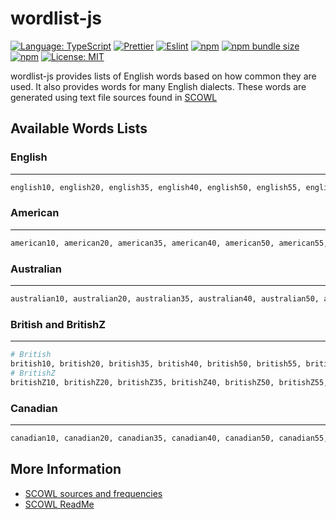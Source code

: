 # wordlist-js

[![Language: TypeScript](https://img.shields.io/badge/language-typescript-%233178C6.svg?style=flat&logo=typescript)](https://www.typescriptlang.org/)
[![Prettier](https://img.shields.io/badge/code--formatter-prettier-%23F7B93E?style=flat&logo=prettier)](https://prettier.io/)
[![Eslint](https://img.shields.io/badge/linter-eslint-%234B32C3?style=flat&logo=eslint)](https://eslint.org/)
[![npm](https://img.shields.io/npm/v/wordlist-js)](https://www.npmjs.com/package/wordlist-js)
[![npm bundle size](https://img.shields.io/bundlephobia/min/wordlist-js)](https://www.npmjs.com/package/wordlist-js)
[![npm](https://img.shields.io/npm/dw/wordlist-js)](https://www.npmjs.com/package/wordlist-js)
[![License: MIT](https://img.shields.io/badge/license-MIT-brightgreen.svg?style=flat&logo=license)](https://github.com/navneetsharmaui/sveltekit-blog/blob/main/LICENSE)

wordlist-js provides lists of English words based on how common they are used. It also provides words for many English dialects. These words are generated using text file sources found in [SCOWL](http://wordlist.aspell.net/)

## Available Words Lists
### English
---
```sh
english10, english20, english35, english40, english50, english55, english60
```
### American
---
```sh
american10, american20, american35, american40, american50, american55, american60
```
### Australian
---
```sh
australian10, australian20, australian35, australian40, australian50, australian55, australian60
```
### British and BritishZ
---
```sh
# British
british10, british20, british35, british40, british50, british55, british60
# BritishZ
britishZ10, britishZ20, britishZ35, britishZ40, britishZ50, britishZ55, britishZ60
```
### Canadian
---
```sh
canadian10, canadian20, canadian35, canadian40, canadian50, canadian55, canadian60
```

## More Information
  - [SCOWL sources and frequencies](./src/assets/README.md)
  - [SCOWL ReadMe](http://wordlist.aspell.net/scowl-readme/)
